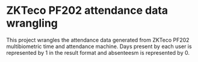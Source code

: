 # ZKTeco PF202 attendance data wrangling

This project wrangles the attendance data generated from ZKTeco PF202 multibiometric time and attendance machine. Days present by each user is represented by 1 in the result format and absenteesm is represented by 0.
